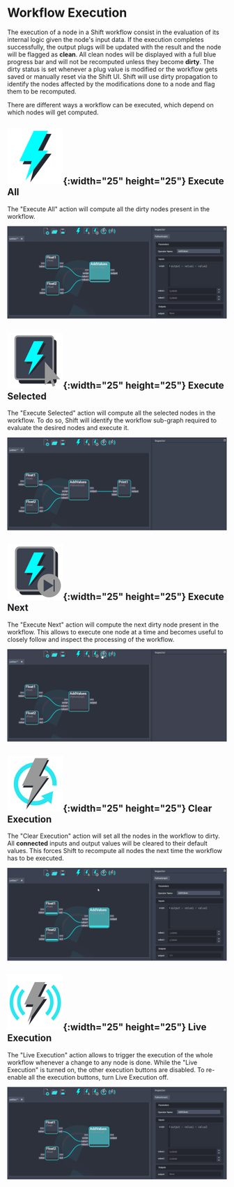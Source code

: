 # Workflow Execution

The execution of a node in a Shift workflow consist in the evaluation of its internal logic given the node's input data. If the execution completes successfully, the output plugs will be updated with the result and the node will be flagged as **clean**. All clean nodes will be displayed with a full blue progress bar and will not be recomputed unless they become **dirty**. The dirty status is set whenever a plug value is modified or the workflow gets saved or manually reset via the Shift UI. Shift will use dirty propagation to identify the nodes affected by the modifications done to a node and flag them to be recomputed.

There are different ways a workflow can be executed, which depend on which nodes will get computed. 

## ![Execute All Button](../../images/toolbar/execute_all_default.svg){:width="25" height="25"} Execute All

The "Execute All" action will compute all the dirty nodes present in the workflow. 

![Execute All](../../images/execute_all.gif)

## ![Execute Selected Button](../../images/toolbar/execute_selected_default.svg){:width="25" height="25"} Execute Selected

The "Execute Selected" action will compute all the selected nodes in the workflow. To do so, Shift will identify the workflow sub-graph required to evaluate the desired nodes and execute it.

![Execute Selected](../../images/execute_selected.gif)

## ![Execute Next Button](../../images/toolbar/execute_next_default.svg){:width="25" height="25"} Execute Next

The "Execute Next" action will compute the next dirty node present in the workflow. This allows to execute one node at a time and becomes useful to closely follow and inspect the processing of the workflow.

![Execute Next](../../images/execute_step_by_step.gif)

## ![Clear Execution Button](../../images/toolbar/clear_all_default.svg){:width="25" height="25"} Clear Execution

The "Clear Execution" action will set all the nodes in the workflow to dirty. All **connected** inputs and output values will be cleared to their default values. This forces Shift to recompute all nodes the next time the workflow has to be executed. 

![Clear Execution](../../images/clear_execution.gif)

## ![Live Execution Button](../../images/toolbar/execute_live_default.svg){:width="25" height="25"} Live Execution

The "Live Execution" action allows to trigger the execution of the whole workflow whenever a change to any node is done. While the "Live Execution" is turned on, the other execution buttons are disabled. To re-enable all the execution buttons, turn Live Execution off.

![Live Execution](../../images/live_execution.gif)
